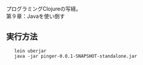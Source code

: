 プログラミングClojureの写経。  
第９章：Javaを使い倒す

## 実行方法

```
   lein uberjar
   java -jar pinger-0.0.1-SNAPSHOT-standalone.jar
```

